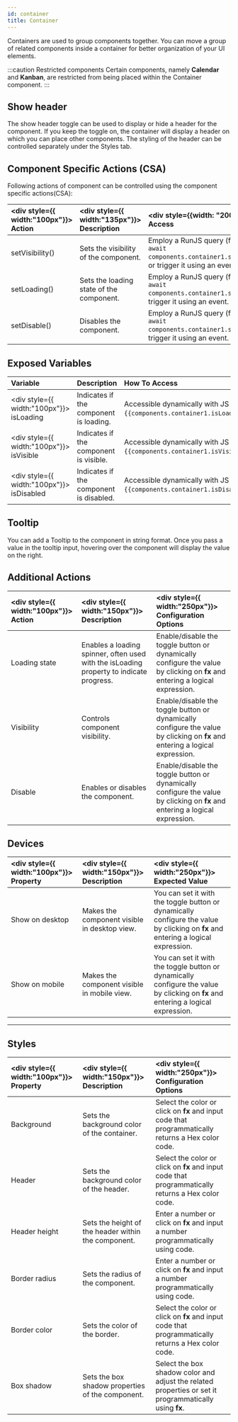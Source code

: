 ```yaml
---
id: container
title: Container
---
```


Containers are used to group components together. You can move a group of related components inside a container for better organization of your UI elements.

:::caution Restricted components
Certain components, namely **Calendar** and **Kanban**, are restricted from being placed within the Container component.
:::

## Show header

The show header toggle can be used to display or hide a header for the component. If you keep the toggle on, the container will display a header on which you can place other components. The styling of the header can be controlled separately under the Styles tab. 

## Component Specific Actions (CSA)

Following actions of component can be controlled using the component specific actions(CSA):

| <div style={{ width:"100px"}}> Action </div> | <div style={{ width:"135px"}}> Description </div> | <div style={{width: "200px"}}> How To Access </div>|
| :------------ | :---------- | :------------ |
| setVisibility()| Sets the visibility of the component.            | Employ a RunJS query (for e.g.,  <br/> `await components.container1.setVisibility(false)`) or trigger it using an event. |
| setLoading()   | Sets the loading state of the component.         | Employ a RunJS query (for e.g.,  <br/> `await components.container1.setLoading(true)`) or trigger it using an event. |
| setDisable()   | Disables the component.                           | Employ a RunJS query (for e.g., <br/> `await components.container1.setDisable(true)`) or trigger it using an event. |

## Exposed Variables

| Variable | Description | How To Access |
|:--------|:-----------|:------------|
| <div style={{ width:"100px"}}> isLoading </div> | Indicates if the component is loading. | Accessible dynamically with JS (for e.g., `{{components.container1.isLoading}}`).|
| <div style={{ width:"100px"}}> isVisible </div> | Indicates if the component is visible. | Accessible dynamically with JS (for e.g., `{{components.container1.isVisible}}`).|
| <div style={{ width:"100px"}}> isDisabled </div> | Indicates if the component is disabled. | Accessible dynamically with JS (for e.g., `{{components.container1.isDisabled}}`).|

## Tooltip

You can add a Tooltip to the component in string format. Once you pass a value in the tooltip input, hovering over the component will display the value on the right.

## Additional Actions

| <div style={{ width:"100px"}}> Action </div> | <div style={{ width:"150px"}}> Description </div> | <div style={{ width:"250px"}}> Configuration Options </div>|
|:------------------|:------------|:------------------------------|
| Loading state      | Enables a loading spinner, often used with the isLoading property to indicate progress.  | Enable/disable the toggle button or dynamically configure the value by clicking on **fx** and entering a logical expression. |
| Visibility         | Controls component visibility.                                               | Enable/disable the toggle button or dynamically configure the value by clicking on **fx** and entering a logical expression. |
| Disable            | Enables or disables the component.                                            | Enable/disable the toggle button or dynamically configure the value by clicking on **fx** and entering a logical expression. |

## Devices

|<div style={{ width:"100px"}}> Property </div> | <div style={{ width:"150px"}}> Description </div> | <div style={{ width:"250px"}}> Expected Value </div>|
|:---------- |:----------- |:----------|
| Show on desktop | Makes the component visible in desktop view. | You can set it with the toggle button or dynamically configure the value by clicking on **fx** and entering a logical expression. |
| Show on mobile | Makes the component visible in mobile view. | You can set it with the toggle button or dynamically configure the value by clicking on **fx** and entering a logical expression. |

---

## Styles

| <div style={{ width:"100px"}}> Property </div> | <div style={{ width:"150px"}}> Description </div> | <div style={{ width:"250px"}}> Configuration Options </div>|
|:----------------|:------------|:--------------|
| Background        | Sets the background color of the container.                                                   | Select the color or click on **fx** and input code that programmatically returns a Hex color code.          |
| Header    | Sets the background color of the header.                                                       | Select the color or click on **fx** and input code that programmatically returns a Hex color code.          |
| Header height      | Sets the height of the header within the component.                                     | Enter a number or click on **fx** and input a number programmatically using code.          |
| Border radius      | Sets the radius of the component.                                     | Enter a number or click on **fx** and input a number programmatically using code.          |
| Border color          | Sets the color of the border.                                               | Select the color or click on **fx** and input code that programmatically returns a Hex color code. |
| Box shadow      | Sets the box shadow properties of the component.                                              | Select the box shadow color and adjust the related properties or set it programmatically using **fx**.                                            |




